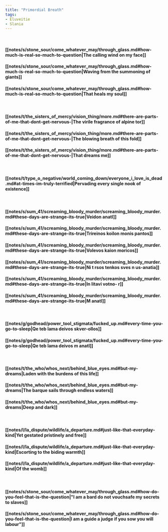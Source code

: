 ```yaml
---
title: "Primordial Breath"
tags:
- Eluveitie
- Slania
---
```

&nbsp;
#### [[notes/s/stone_sour/come_whatever_may/through_glass.md#how-much-is-real-so-much-to-question|The calling wind on my face]]
#### [[notes/s/stone_sour/come_whatever_may/through_glass.md#how-much-is-real-so-much-to-question|Waving from the summoning of giants]]
#### [[notes/s/stone_sour/come_whatever_may/through_glass.md#how-much-is-real-so-much-to-question|That heals my soul]]
&nbsp;
#### [[notes/t/the_sisters_of_mercy/vision_thing/more.md#there-are-parts-of-me-that-dont-get-nervous-|The virile fragrance of alpine tor]]
#### [[notes/t/the_sisters_of_mercy/vision_thing/more.md#there-are-parts-of-me-that-dont-get-nervous-|The blowing breath of this fold]]
#### [[notes/t/the_sisters_of_mercy/vision_thing/more.md#there-are-parts-of-me-that-dont-get-nervous-|That dreams me]]
&nbsp;
#### [[notes/t/type_o_negative/world_coming_down/everyone_i_love_is_dead.md#at-times-im-truly-terrified|Pervading every single nook of existence]]
&nbsp;
#### [[notes/s/sum_41/screaming_bloody_murder/screaming_bloody_murder.md#these-days-are-strange-its-true|Veidon anatl]]
#### [[notes/s/sum_41/screaming_bloody_murder/screaming_bloody_murder.md#these-days-are-strange-its-true|Trireinos koilon monis pantos]]
#### [[notes/s/sum_41/screaming_bloody_murder/screaming_bloody_murder.md#these-days-are-strange-its-true|Volevos kaion moricos]]
#### [[notes/s/sum_41/screaming_bloody_murder/screaming_bloody_murder.md#these-days-are-strange-its-true|Ni t rsos tenkos sves n us-anatia]]
#### [[notes/s/sum_41/screaming_bloody_murder/screaming_bloody_murder.md#these-days-are-strange-its-true|In litavi  votno- r]]
#### [[notes/s/sum_41/screaming_bloody_murder/screaming_bloody_murder.md#these-days-are-strange-its-true|M  anatl]]
&nbsp;
#### [[notes/g/godhead/power_tool_stigmata/fucked_up.md#every-time-you-go-to-sleep|Qe teb  lama deivos skver-ollos]]
#### [[notes/g/godhead/power_tool_stigmata/fucked_up.md#every-time-you-go-to-sleep|Qe teb  lama deivos m  anatl]]
&nbsp;
#### [[notes/t/the_who/whos_next/behind_blue_eyes.md#but-my-dreams|Laden with the burdens of this life]]
#### [[notes/t/the_who/whos_next/behind_blue_eyes.md#but-my-dreams|The barque sails through endless waters]]
#### [[notes/t/the_who/whos_next/behind_blue_eyes.md#but-my-dreams|Deep and dark]]
&nbsp;
#### [[notes/l/la_dispute/wildlife/a_departure.md#just-like-that-everyday-kind|Yet gestated pristinely and free]]
#### [[notes/l/la_dispute/wildlife/a_departure.md#just-like-that-everyday-kind|Escorting to the biding warmth]]
#### [[notes/l/la_dispute/wildlife/a_departure.md#just-like-that-everyday-kind|Of the womb]]
&nbsp;
#### [[notes/s/stone_sour/come_whatever_may/through_glass.md#how-do-you-feel-that-is-the-question|"I am a bard do not vouchsafe my secrets to slaves]]
#### [[notes/s/stone_sour/come_whatever_may/through_glass.md#how-do-you-feel-that-is-the-question|I am a guide a judge if you sow you will labour"]]

